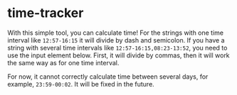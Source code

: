 # time-tracker

With this simple tool, you can calculate time!
For the strings with one time interval like `12:57-16:15` it will divide by dash and semicolon.
If you have a string with several time intervals like `12:57-16:15,08:23-13:52`, you need to use the input element below. First, it will divide by commas, then it will work the same way as for one time interval.

For now, it cannot correctly calculate time between several days, for example, `23:59-00:02`. It will be fixed in the future.

